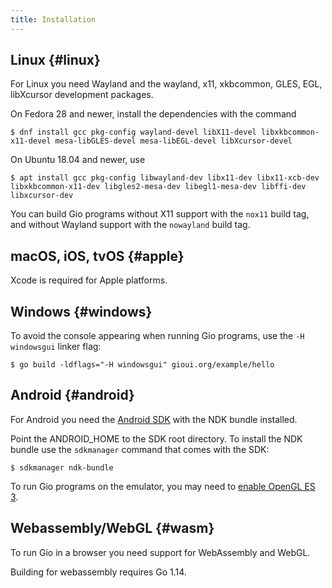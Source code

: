 ```yaml
---
title: Installation
---
```


## Linux {#linux}

For Linux you need Wayland and the wayland, x11, xkbcommon, GLES, EGL, libXcursor development packages.

On Fedora 28 and newer, install the dependencies with the command

    $ dnf install gcc pkg-config wayland-devel libX11-devel libxkbcommon-x11-devel mesa-libGLES-devel mesa-libEGL-devel libXcursor-devel

On Ubuntu 18.04 and newer, use

    $ apt install gcc pkg-config libwayland-dev libx11-dev libx11-xcb-dev libxkbcommon-x11-dev libgles2-mesa-dev libegl1-mesa-dev libffi-dev libxcursor-dev

You can build Gio programs without X11 support with the `nox11` build tag, and
without Wayland support with the `nowayland` build tag.

## macOS, iOS, tvOS {#apple}

Xcode is required for Apple platforms.

## Windows {#windows}

To avoid the console appearing when running Gio programs, use the `-H windowsgui` linker flag:

	$ go build -ldflags="-H windowsgui" gioui.org/example/hello

## Android {#android}

For Android you need the [Android SDK](https://developer.android.com/studio#command-tools) with the NDK bundle installed.

Point the ANDROID_HOME to the SDK root directory. To install the NDK bundle use the `sdkmanager`
command that comes with the SDK:

	$ sdkmanager ndk-bundle

To run Gio programs on the emulator, you may need to [enable OpenGL ES 3](https://developer.android.com/studio/run/emulator-acceleration).

## Webassembly/WebGL {#wasm}

To run Gio in a browser you need support for WebAssembly and WebGL.

Building for webassembly requires Go 1.14.
